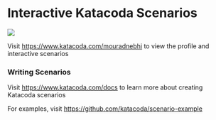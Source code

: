 # Interactive Katacoda Scenarios

[![](http://shields.katacoda.com/katacoda/mouradnebhi/count.svg)](https://www.katacoda.com/mouradnebhi "Get your profile on Katacoda.com")

Visit https://www.katacoda.com/mouradnebhi to view the profile and interactive scenarios

### Writing Scenarios
Visit https://www.katacoda.com/docs to learn more about creating Katacoda scenarios

For examples, visit https://github.com/katacoda/scenario-example
